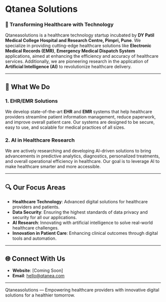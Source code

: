 # Qtanea Solutions

### 🚀 Transforming Healthcare with Technology

Qtaneasolutions is a healthcare technology startup incubated by **DY Patil Medical College Hospital and Research Centre, Pimpri, Pune**. We specialize in providing cutting-edge healthcare solutions like **Electronic Medical Records (EMR)**, **Emergency Medical Dispatch System** applications, aimed at enhancing the efficiency and accuracy of healthcare services. Additionally, we are pioneering research in the application of **Artificial Intelligence (AI)** to revolutionize healthcare delivery.

---

## 🌟 What We Do

### 1. **EHR/EMR Solutions**
We develop state-of-the-art **EHR** and **EMR** systems that help healthcare providers streamline patient information management, reduce paperwork, and improve overall patient care. Our systems are designed to be secure, easy to use, and scalable for medical practices of all sizes.

### 2. **AI in Healthcare Research**
We are actively researching and developing AI-driven solutions to bring advancements in predictive analytics, diagnostics, personalized treatments, and overall operational efficiency in healthcare. Our goal is to leverage AI to make healthcare smarter and more accessible.

---

## 🔍 Our Focus Areas

- **Healthcare Technology**: Advanced digital solutions for healthcare providers and patients.
- **Data Security**: Ensuring the highest standards of data privacy and security for all our applications.
- **AI Research**: Innovating with artificial intelligence to solve real-world healthcare challenges.
- **Innovation in Patient Care**: Enhancing clinical outcomes through digital tools and automation.

---

## 🌐 Connect With Us

- **Website**: [Coming Soon]
- **Email**: [hello@qtanea.com](mailto:hello@qtanea.com)

---

Qtaneasolutions — Empowering healthcare providers with innovative digital solutions for a healthier tomorrow.
